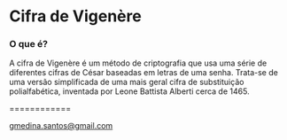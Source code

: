 # Cifra de Vigenère

### O que é?

A cifra de Vigenère é um método de criptografia que usa uma série de diferentes cifras de César baseadas em letras de uma senha. Trata-se de uma versão simplificada de uma mais geral cifra de substituição polialfabética, inventada por Leone Battista Alberti cerca de 1465.

============

gmedina.santos@gmail.com
